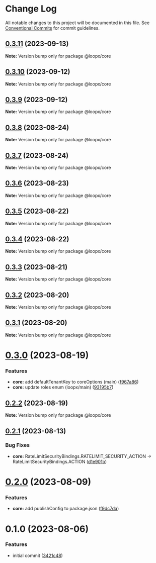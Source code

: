 # Change Log

All notable changes to this project will be documented in this file.
See [Conventional Commits](https://conventionalcommits.org) for commit guidelines.

## [0.3.11](https://gitr.net/betaly/loopx/compare/@loopx/core@0.3.10...@loopx/core@0.3.11) (2023-09-13)

**Note:** Version bump only for package @loopx/core





## [0.3.10](https://gitr.net/betaly/loopx/compare/@loopx/core@0.3.9...@loopx/core@0.3.10) (2023-09-12)

**Note:** Version bump only for package @loopx/core





## [0.3.9](https://gitr.net/betaly/loopx/compare/@loopx/core@0.3.8...@loopx/core@0.3.9) (2023-09-12)

**Note:** Version bump only for package @loopx/core





## [0.3.8](https://gitr.net/betaly/loopx/compare/@loopx/core@0.3.7...@loopx/core@0.3.8) (2023-08-24)

**Note:** Version bump only for package @loopx/core





## [0.3.7](https://gitr.net/betaly/loopx/compare/@loopx/core@0.3.6...@loopx/core@0.3.7) (2023-08-24)

**Note:** Version bump only for package @loopx/core





## [0.3.6](https://gitr.net/betaly/loopx/compare/@loopx/core@0.3.5...@loopx/core@0.3.6) (2023-08-23)

**Note:** Version bump only for package @loopx/core





## [0.3.5](https://gitr.net/betaly/loopx/compare/@loopx/core@0.3.4...@loopx/core@0.3.5) (2023-08-22)

**Note:** Version bump only for package @loopx/core





## [0.3.4](https://gitr.net/betaly/loopx/compare/@loopx/core@0.3.3...@loopx/core@0.3.4) (2023-08-22)

**Note:** Version bump only for package @loopx/core





## [0.3.3](https://gitr.net/betaly/loopx/compare/@loopx/core@0.3.2...@loopx/core@0.3.3) (2023-08-21)

**Note:** Version bump only for package @loopx/core





## [0.3.2](https://gitr.net/betaly/loopx/compare/@loopx/core@0.3.1...@loopx/core@0.3.2) (2023-08-20)

**Note:** Version bump only for package @loopx/core





## [0.3.1](https://gitr.net/betaly/loopx/compare/@loopx/core@0.3.0...@loopx/core@0.3.1) (2023-08-20)

**Note:** Version bump only for package @loopx/core





# [0.3.0](https://gitr.net/betaly/loopx/compare/@loopx/core@0.2.2...@loopx/core@0.3.0) (2023-08-19)


### Features

* **core:** add defaultTenantKey to coreOptions (main) ([f967a86](https://gitr.net/betaly/loopx/commits/f967a86445ba2f7a525201c373652859d12dd9d3))
* **core:** update roles enum (loopx/main) ([93195b7](https://gitr.net/betaly/loopx/commits/93195b7e1b0f464c57f5fb9afb88752f9dab6b2a))





## [0.2.2](https://gitr.net/betaly/loopx/compare/@loopx/core@0.2.1...@loopx/core@0.2.2) (2023-08-19)

**Note:** Version bump only for package @loopx/core





## [0.2.1](https://gitr.net/betaly/loopx/compare/@loopx/core@0.2.0...@loopx/core@0.2.1) (2023-08-13)


### Bug Fixes

* **core:**  RateLimitSecurityBindings.RATELIMIT_SECURITY_ACTION -> RateLimitSecurityBindings.ACTION ([d1e901b](https://gitr.net/betaly/loopx/commits/d1e901b9e90d3e3c0ecc8d51887cb85ac4817327))





# [0.2.0](https://gitr.net/betaly/loopx/compare/@loopx/core@0.1.0...@loopx/core@0.2.0) (2023-08-09)


### Features

* **core:** add publishConfig to package.json ([f9dc7da](https://gitr.net/betaly/loopx/commits/f9dc7dadbb401216bacce2d0164266dd128535e2))





# 0.1.0 (2023-08-06)


### Features

* initial commit ([3421c48](https://gitr.net/betaly/loopx/commits/3421c48046c094d0f6e1e68a2fbf35b5facd6736))
